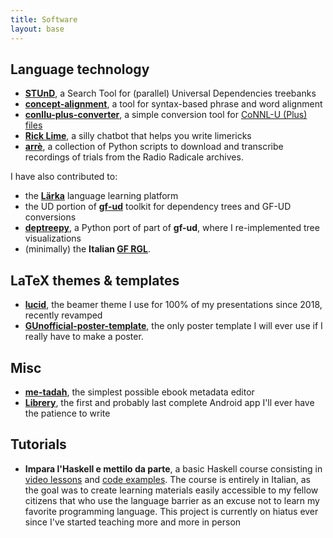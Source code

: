 ```yaml
---
title: Software
layout: base
---
```


## Language technology
- [__STUnD__](https://harisont.github.io/STUnD), a Search Tool for (parallel) Universal Dependencies treebanks
- [__concept-alignment__](https://github.com/harisont/concept-alignment), a tool for syntax-based phrase and word alignment
- [__conllu-plus-converter__](https://github.com/harisont/conllu-plus-converter), a simple conversion tool for [CoNNL-U (Plus) files](https://universaldependencies.org/format.html)
- [__Rick Lime__](https://github.com/harisont/rick-lime), a silly chatbot that helps you write limericks
- [__arrè__](https://github.com/harisont/arre), a collection of Python scripts to download and transcribe recordings of trials from the Radio Radicale archives.

I have also contributed to:

- the [__Lärka__](https://spraakbanken.gu.se/larkalabb/) language learning platform
- the UD portion of [__gf-ud__](https://github.com/GrammaticalFramework/gf-ud) toolkit for dependency trees and GF-UD conversions
- [__deptreepy__](https://github.com/aarneranta/deptreepy/), a Python port of part of __gf-ud__, where I re-implemented tree visualizations
- (minimally) the __Italian [GF RGL](https://github.com/GrammaticalFramework/gf-rgl)__.

## LaTeX themes & templates
- [__lucid__](https://github.com/harisont/lucid), the beamer theme I use for 100% of my presentations since 2018, recently revamped
- [__GUnofficial-poster-template__](https://github.com/harisont/GUnofficial-poster-template), the only poster template I will ever use if I really have to make a poster.

## Misc
- [__me-tadah__](https://github.com/harisont/me-tadah), the simplest possible ebook metadata editor
- [__Librery__](https://github.com/harisont/Librery), the first and probably last complete Android app I'll ever have the patience to write

## Tutorials
- __Impara l'Haskell e mettilo da parte__, a basic Haskell course consisting in [video lessons](https://www.youtube.com/channel/UC6fKcYGimkXYd-N5ryesKqw) and [code examples](https://github.com/harisont/imparalhaskell). The course is entirely in Italian, as the goal was to create learning materials easily accessible to my fellow citizens that who use the language barrier as an excuse not to learn my favorite programming language. This project is currently on hiatus ever since I've started teaching more and more in person
